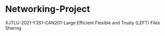 # Networking-Project
XJTLU-2021-Y3S1-CAN201-Large Efficient Flexible and Trusty (LEFT) Files Sharing
